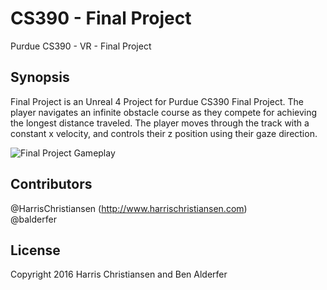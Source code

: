 # CS390 - Final Project
Purdue CS390 - VR - Final Project

## Synopsis

Final Project is an Unreal 4 Project for Purdue CS390 Final Project. The player navigates an infinite obstacle course as they compete for achieving the longest distance traveled. The player moves through the track with a constant x velocity, and controls their z position using their gaze direction.  

<img src="http://f.cl.ly/items/021s0q1Y0B3D/Screen%20Recording%202016-04-27%20at%2006.25%20AM.gif" width="" title="Final Project Gameplay" alt="Final Project Gameplay">

## Contributors

@HarrisChristiansen (http://www.harrischristiansen.com)  
@balderfer  

## License

Copyright 2016 Harris Christiansen and Ben Alderfer  
